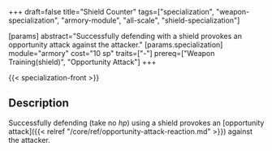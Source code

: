 +++
draft=false
title="Shield Counter"
tags=["specialization", "weapon-specialization", "armory-module", "all-scale", "shield-specialization"]

[params]
  abstract="Successfully defending with a shield provokes an opportunity attack against the attacker."
  [params.specialization]
    module="armory"
    cost="10 sp"
    traits=["-"]
    prereq=["Weapon Training(shield)", "Opportunity Attack"]
+++

{{< specialization-front >}}

## Description

Successfully defending (take no *hp*) using a shield provokes an 
[opportunity attack]({{< relref "/core/ref/opportunity-attack-reaction.md" >}})
against the attacker.

